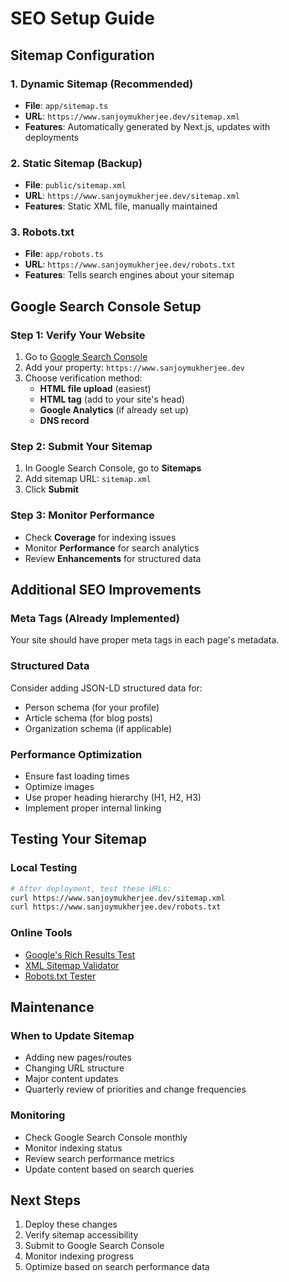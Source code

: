 # SEO Setup Guide

## Sitemap Configuration

### 1. Dynamic Sitemap (Recommended)
- **File**: `app/sitemap.ts`
- **URL**: `https://www.sanjoymukherjee.dev/sitemap.xml`
- **Features**: Automatically generated by Next.js, updates with deployments

### 2. Static Sitemap (Backup)
- **File**: `public/sitemap.xml`
- **URL**: `https://www.sanjoymukherjee.dev/sitemap.xml`
- **Features**: Static XML file, manually maintained

### 3. Robots.txt
- **File**: `app/robots.ts`
- **URL**: `https://www.sanjoymukherjee.dev/robots.txt`
- **Features**: Tells search engines about your sitemap

## Google Search Console Setup

### Step 1: Verify Your Website
1. Go to [Google Search Console](https://search.google.com/search-console)
2. Add your property: `https://www.sanjoymukherjee.dev`
3. Choose verification method:
   - **HTML file upload** (easiest)
   - **HTML tag** (add to your site's head)
   - **Google Analytics** (if already set up)
   - **DNS record**

### Step 2: Submit Your Sitemap
1. In Google Search Console, go to **Sitemaps**
2. Add sitemap URL: `sitemap.xml`
3. Click **Submit**

### Step 3: Monitor Performance
- Check **Coverage** for indexing issues
- Monitor **Performance** for search analytics
- Review **Enhancements** for structured data

## Additional SEO Improvements

### Meta Tags (Already Implemented)
Your site should have proper meta tags in each page's metadata.

### Structured Data
Consider adding JSON-LD structured data for:
- Person schema (for your profile)
- Article schema (for blog posts)
- Organization schema (if applicable)

### Performance Optimization
- Ensure fast loading times
- Optimize images
- Use proper heading hierarchy (H1, H2, H3)
- Implement proper internal linking

## Testing Your Sitemap

### Local Testing
```bash
# After deployment, test these URLs:
curl https://www.sanjoymukherjee.dev/sitemap.xml
curl https://www.sanjoymukherjee.dev/robots.txt
```

### Online Tools
- [Google's Rich Results Test](https://search.google.com/test/rich-results)
- [XML Sitemap Validator](https://www.xml-sitemaps.com/validate-xml-sitemap.html)
- [Robots.txt Tester](https://support.google.com/webmasters/answer/6062598)

## Maintenance

### When to Update Sitemap
- Adding new pages/routes
- Changing URL structure
- Major content updates
- Quarterly review of priorities and change frequencies

### Monitoring
- Check Google Search Console monthly
- Monitor indexing status
- Review search performance metrics
- Update content based on search queries

## Next Steps
1. Deploy these changes
2. Verify sitemap accessibility
3. Submit to Google Search Console
4. Monitor indexing progress
5. Optimize based on search performance data